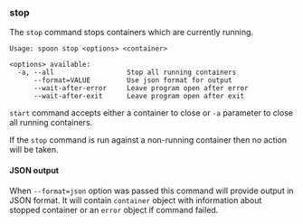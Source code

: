 ### stop

The `stop` command stops containers which are currently running. 

```
Usage: spoon stop <options> <container>

<options> available:
  -a, --all                  Stop all running containers
      --format=VALUE         Use json format for output
      --wait-after-error     Leave program open after error
      --wait-after-exit      Leave program open after exit

```

`start` command accepts either a container to close or `-a` parameter to close all running containers.

If the `stop` command is run against a non-running container then no action will be taken. 

#### JSON output

When `--format=json` option was passed this command will provide output in JSON format. It will contain `container` object with information about stopped container or an `error` object if command failed.